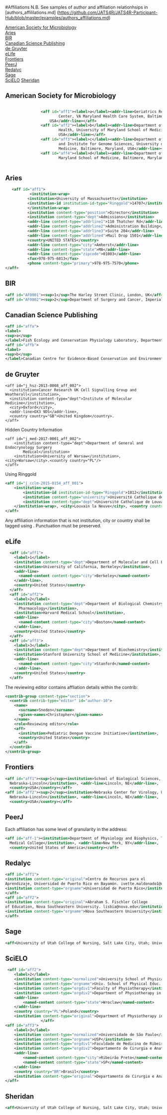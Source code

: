 #Affiliations
N.B. See samples of author and affiliation relationhsips in [authors_affililations.md] (https://github.com/JATS4R/JATS4R-Participant-Hub/blob/master/examples/authors_affiliations.md)


[American Society for Microbiology](#asm)<br>
[Aries](#aries)<br>
[BIR](#bir)<br>
[Canadian Science Publishing](#csp)<br>
[de Gruyter](#degruyter)<br>
[eLife](#eLife)<br>
[Frontiers](#frontiers)<br>
[PeerJ](#peerj)<br>
[Redalyc](#redalyc)<br>
[Sage](#sage)<br>
[SciELO](#scielo)
[Sheridan](#sheridan)<br>

## American Society for Microbiology <a name="asm"></a>

```xml

                <aff id="aff1"><label>a</label><addr-line>Geriatrics Research Education and Clinical
                        Center, VA Maryland Health Care System, Baltimore, Maryland,
                    USA</addr-line></aff>
                <aff id="aff2"><label>b</label><addr-line>Department of Epidemiology and Public
                        Health, University of Maryland School of Medicine, Baltimore, Maryland,
                        USA</addr-line></aff>
                <aff id="aff3"><label>c</label><addr-line>Department of Microbiology and Immunology
                        and Institute for Genome Sciences, University of Maryland School of
                        Medicine, Baltimore, Maryland, USA</addr-line></aff>
                <aff id="aff4"><label>d</label><addr-line>Department of Pathology, University of
                        Maryland School of Medicine, Baltimore, Maryland, USA</addr-line></aff>
            
```



## Aries <a name="aries"></a>

```xml
   <aff id="aff1">
           <institution-wrap>
          <institution>University of Massachusetts</institution>
          <institution-id institution-id-type="Ringgold">14707</institution-id>
          </institution-wrap>
          <institution content-type="position">Director</institution>
          <institution content-type="dept">Admissions</institution>
          <addr-line content-type="addrline1">110 Thatcher Rd</addr-line>
          <addr-line content-type="addrline2">Administration Building</addr-line>
          <addr-line content-type="addrline3">Suite 204</addr-line>
          <addr-line content-type="addrline4">Mail Drop 1501</addr-line>
          <country>UNITED STATES</country>
          <addr-line content-type="city">Amherst</addr-line>
          <addr-line content-type="state">MA</addr-line>
          <addr-line content-type="zipcode">01003</addr-line>
          <fax>978-975-6813</fax>
          <phone content-type="primary">978-975-7570</phone>
</aff>
```
## BIR <a name="bir"></a>

```xml
<aff id="AF0001"><sup>1</sup>The Harley Street Clinic, London, UK</aff>
<aff id="AF0002"><sup>2</sup>Department of Surgery and Cancer, Imperial College London, London, UK</aff>
```

## Canadian Science Publishing <a name="csp"></a>
```xml
<aff id="affa">
<label>
<sup>a</sup>
</label>Fish Ecology and Conservation Physiology Laboratory, Department of Biology, Institute of Environmental Science, <institution>Carleton University</institution>, 1125 Colonel By Dr., Ottawa, ON K1S 5B6, Canada</aff>
<aff id="affb">
<label>
<sup>b</sup>
</label>Canadian Centre for Evidence-Based Conservation and Environmental Management, <institution>Carleton University</institution>, 1125 Colonel By Dr., Ottawa, ON K1S 5B6, Canada</aff>

```
## de Gruyter <a name="degruyter"></a>
```
<aff id="j_hsz-2013-0008_aff_002">
  <institution>Cancer Research UK Cell Signalling Group and Weatherall</institution>,
  <institution content-type="dept">Institute of Molecular Medicine</institution>,
  <city>Oxford</city>,
  <addr-line>OX3 9DS</addr-line>,
  <country country="GB">United Kingdom</country>.
</aff>
```
Hidden Country Information
```
<aff id="j_med-2017-0001_aff_002">
    <institution content-type="dept">Department of General and Endocrynology Surgery
        Medical</institution>
    <institution>University of Warsaw</institution>, <city>Warsaw</city>.<country country="PL"/>
</aff>
```
Using Ringgold
```xml
<aff id="j_cclm-2015-0154_aff_001">
    <institution-wrap>
        <institution-id institution-id-type="Ringgold">1812</institution-id>
        <institution content-type="university">Université Catholique de Louvain</institution>
        <institution content-type="dept">Université Catholique de Louvain</institution>
    </institution-wrap>, <city>Louvain la Neuve</city>, <country country="BE">Belgium</country>
</aff>
```
Any affiliation information that is not institution, city or country shall be tagged using <addr-line>. Punctuation must be preserved.


## eLife <a name="eLife"></a>

```xml
  <aff id="aff1">
    <label>1</label>
    <institution content-type="dept">Department of Molecular and Cell Biology</institution>, 
    <institution>University of California, Berkeley</institution>,
    <addr-line>
      <named-content content-type="city">Berkeley</named-content>
    </addr-line>, 
    <country>United States</country>
  </aff>
  <aff id="aff2">
    <label>2</label>
    <institution content-type="dept">Department of Biological Chemistry and Molecular 
      Pharmacology</institution>,
    <institution>Harvard Medical School</institution>, 
    <addr-line>
      <named-content content-type="city">Boston</named-content>
    </addr-line>,
    <country>United States</country>
  </aff>
  <aff id="aff3">
    <label>3</label>
    <institution content-type="dept">Department of Biochemistry</institution>,
    <institution>Stanford University School of Medicine</institution>, 
    <addr-line>
      <named-content content-type="city">Stanford</named-content>
    </addr-line>,
    <country>United States</country>
  </aff>
```

The reviewing editor contains affliation details within the contrib:

```xml
<contrib-group content-type="section">
  <contrib contrib-type="editor" id="author-10">
    <name>
      <surname>Sneden</surname>
      <given-names>Christopher</given-names>
    </name>
    <role>Reviewing editor</role>
    <aff>
      <institution>Pediatric Dengue Vaccine Initiative</institution>,
      <country>United States</country>
    </aff>
  </contrib>
</contrib-group>
```


## Frontiers <a name="frontiers"></a>

```xml
<aff id="aff1"><sup>1</sup><institution>School of Biological Sciences, University of 
  Nebraska-Lincoln</institution>, <addr-line>Lincoln, NE</addr-line>, 
  <country>USA</country></aff>
<aff id="aff2"><sup>2</sup><institution>Nebraska Center for Virology, University of 
  Nebraska-Lincoln</institution>, <addr-line>Lincoln, NE</addr-line>, 
  <country>USA</country></aff>
```

## PeerJ <a name="peerj"></a>

Each affiliation has some level of granularity in the address:

```xml
<aff id="aff-1"><institution>Department of Physiology and Biophysics, The Weill Cornell 
  Medical College</institution>, <addr-line>New York, NY</addr-line>, 
  <country>United States of America</country></aff>
```
## Redalyc <a name="redalyc"></a>
```xml
<aff id="aff1">
<institution content-type="original">Centro de Recursos para el
Aprendizaje, Universidad de Puerto Rico en Bayamón. ivette.maldonado1@upr.edu</institution>
<institution content-type="orgname">Universidad de Puerto Rico</institution>
</aff>
<aff id="aff2">
<institution content-type="original">Abraham S. Fischler College
of Education, Nova Southeastern University. lisbia@nova.edu</institution>
<institution content-type="orgname">Nova Southeastern University</institution>
</aff>
```

## Sage <a name="sage"></a>
```xml
<aff>University of Utah College of Nursing, Salt Lake City, Utah; University of Texas Medical Branch, Galveston, Texas; University of Oklahoma School of Nursing, Norman.</aff>
```
## SciELO <a name="scielo"></a>
```xml
 <aff id="aff2">
    <label>2</label>
    <institution content-type="normalized">University School of Physical Education in Wroclaw</institution>
    <institution content-type="orgname">Univ. School of Physical Educ. in Wroclaw</institution>
    <institution content-type="orgdiv1">Faculty of Physiotherapy</institution>
    <institution content-type="orgdiv2">Department of Physiotherapy in Internal Diseases</institution>   
    <addr-line>
        <named-content content-type="state">Wroclaw</named-content>
    </addr-line>
    <country country="PL">Poland</country>
    <institution content-type="original">Department of Physiotherapy in Internal Diseases, Faculty of Physiotherapy, Univ. School of Physical Educ. in Wroclaw, Wroclaw, Poland</institution>
                </aff>
<aff id="aff3">
    <label>3</label>
    <institution content-type="normalized">Universidade de São Paulo</institution>
    <institution content-type="orgname">USP</institution>
    <institution content-type="orgdiv1">Faculdade de Medicina de Ribeirão Preto</institution>
    <institution content-type="orgdiv2">Departamento de Cirurgia e Anatomia</institution>   
    <addr-line>
        <named-content content-type="city">Ribeirão Preto</named-content>
        <named-content content-type="state">SP</named-content>
    </addr-line>
    <country country="BR">Brasil</country>
    <institution content-type="original">Departamento de Cirurgia e Anatomia, Faculdade de Medicina de Ribeirão Preto, USP, Ribeirão Preto, SP, Brasil</institution>
</aff>
```

## Sheridan <a name="sheridan"></a>
```xml
<aff>University of Utah College of Nursing, Salt Lake City, Utah; University of Texas Medical Branch, Galveston, Texas; University of Oklahoma School of Nursing, Norman.</aff>
```
                
